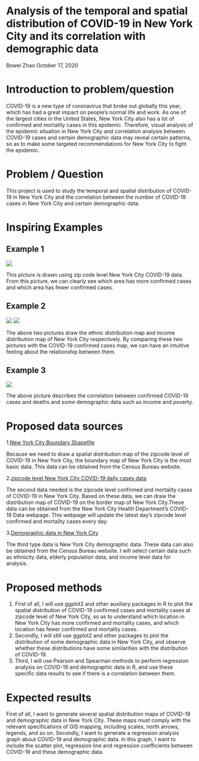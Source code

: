Analysis of the temporal and spatial distribution of COVID-19 in New
York City and its correlation with demographic data
================
Bowei Zhao
October 17, 2020

# Introduction to problem/question

COVID-19 is a new type of coronavirus that broke out globally this year,
which has had a great impact on people’s normal life and work. As one of
the largest cities in the United States, New York City also has a lot of
confirmed and mortality cases in this epidemic. Therefore, visual
analysis of the epidemic situation in New York City and correlation
analysis between COVID-19 cases and certain demographic data may reveal
certain patterns, so as to make some targeted recommendations for New
York City to fight the epidemic.

# Problem / Question

This project is used to study the temporal and spatial distribution of
COVID-19 in New York City and the correlation between the number of
COVID-19 cases in New York City and certain demographic data.

# Inspiring Examples

## Example 1

![](https://miro.medium.com/max/670/1*3gC3N5x-2ASg_wEOBGqtSw.png)

This picture is drawn using zip code level New York City COVID-19 data.
From this picture, we can clearly see which area has more confirmed
cases and which area has fewer confirmed cases.

## Example 2

![](https://www.localhousingsolutions.org/wp-content/uploads/2018/08/race_census_tracts.jpg)
![](https://4.bp.blogspot.com/-FunPeMXl8D4/WIn-YvJqIZI/AAAAAAAA_EQ/Rdfqo2cMffEUXGL0TCGYDlSZx10TdS6xACLcB/s1600/NYC_income.png)

The above two pictures draw the ethnic distribution map and income
distribution map of New York City respectively. By comparing these two
pictures with the COVID-19 confirmed cases map, we can have an intuitive
feeling about the relationship between them.

## Example 3

![](https://ars.els-cdn.com/content/image/1-s2.0-S2210670720306399-gr11.jpg)

The above picture describes the correlation between confirmed COVID-19
cases and deaths and some demographic data such as income and poverty.

# Proposed data sources

1\.[New York City Boundary
Shapefile](https://www.census.gov/geographies/mapping-files/time-series/geo/carto-boundary-file.html)

Because we need to draw a spatial distribution map of the zipcode level
of COVID-19 in New York City, the boundary map of New York City is the
most basic data. This data can be obtained from the Census Bureau
website.

2\.[zipcode level New York City COVID-19 daily cases
data](https://www1.nyc.gov/site/doh/covid/covid-19-data.page)

The second data needed is the zipcode level confirmed and mortality
cases of COVID-19 in New York City. Based on these data, we can draw the
distribution map of COVID-19 on the border map of New York City.These
data can be obtained from the New York City Health Department’s COVID-19
Data webpage. This webpage will update the latest day’s zipcode level
confirmed and mortality cases every day.

3\.[Demographic data in New York
City](https://data.census.gov/cedsci/profile?q=United%20States&g=0100000US)

The third type data is New York City demographic data. These data can
also be obtained from the Census Bureau website. I will select certain
data such as ethnicity data, elderly population data, and income level
data for analysis.

# Proposed methods

1.  First of all, I will use ggplot2 and other auxiliary packages in R
    to plot the spatial distribution of COVID-19 confirmed cases and
    mortality cases at zipcode level of New York City, so as to
    understand which location in New York City has more confirmed and
    mortality cases, and which location has fewer confirmed and
    mortality cases.
2.  Secondly, I will still use ggplot2 and other packages to plot the
    distribution of some demographic data in New York City, and observe
    whether these distributions have some similarities with the
    distribution of COVID-19.
3.  Third, I will use Pearson and Spearman methods to perform regression
    analysis on COVID-19 and demographic data in R, and use these
    specific data results to see if there is a correlation between them.

# Expected results

First of all, I want to generate several spatial distribution maps of
COVID-19 and demographic data in New York City. These maps must comply
with the relevant specifications of GIS mapping, including scales, north
arrows, legends, and so on. Secondly, I want to generate a regression
analysis graph about COVID-19 and demographic data. In this graph, I
want to include the scatter plot, regression line and regression
coefficients between COVID-19 and these demographic data.

